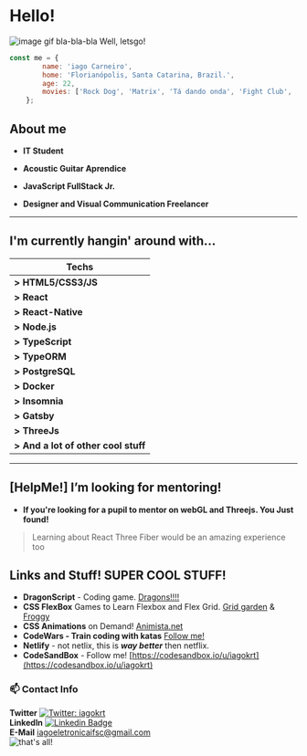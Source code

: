 
# Hello!


![image gif bla-bla-bla](https://i.imgur.com/t39jE7p.gif)
Well, letsgo!

```js
const me = {
	    name: 'iago Carneiro',
	    home: 'Florianópolis, Santa Catarina, Brazil.',
	    age: 22,
	    movies: ['Rock Dog', 'Matrix', 'Tá dando onda', 'Fight Club', 'Wanted']
    };
``` 

 
## About me


- **IT Student** 

- **Acoustic Guitar Aprendice** 

- **JavaScript FullStack Jr.**

- **Designer and Visual Communication Freelancer** 

---

## I'm currently hangin' around with...
| Techs  |
|--|
| **> HTML5/CSS3/JS** |   
| **> React** | 
| **> React-Native** | 
| **> Node.js** |
| **> TypeScript** |
| **> TypeORM** |
| **> PostgreSQL** |
| **> Docker** |
| **> Insomnia** |
| **> Gatsby** |
| **> ThreeJs** |
| **> And a lot of other cool stuff** |

 ---

##  [HelpMe!] I’m looking for mentoring!  
- **If you're looking for a pupil to mentor on webGL and Threejs. You Just found!**
>  Learning about React Three Fiber would be an amazing experience too

## Links and Stuff! SUPER COOL STUFF!

 - **DragonScript** - Coding game. [Dragons!!!!](http://dragonscriptarena.com/)
- **CSS FlexBox** Games to Learn Flexbox and Flex Grid. [Grid garden](https://cssgridgarden.com/) & [Froggy](https://flexboxfroggy.com/)
- **CSS Animations** on Demand! [Animista.net](https://animista.net/)
- **CodeWars - Train coding with katas** [Follow me!](https://www.codewars.com/users/iagobarretoc)
- **Netlify** - not netlix, this is ***way better*** then netflix.
- **CodeSandBox** - Follow me! [https://codesandbox.io/u/iagokrt](https://codesandbox.io/u/iagokrt)

 ### 📫 Contact Info 

 **Twitter** 
[![Twitter: iagokrt](https://img.shields.io/twitter/follow/iagokrt?style=social)](https://twitter.com/iagokrt) <br />
**LinkedIn**
[![Linkedin Badge](https://img.shields.io/badge/-iagobarretoc-blue?style=flat-square&logo=Linkedin&logoColor=white&link=https://www.linkedin.com/in/iagobarreto//)](https://www.linkedin.com/in/iagobarreto/) <br />
**E-Mail**
iagoeletronicaifsc@gmail.com <br />
![that's all!](https://media1.tenor.com/images/5bc912bcc1226c714f8804798aad41e3/tenor.gif?itemid=5448932)
